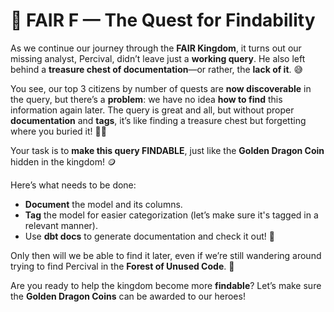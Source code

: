# 🏰 FAIR F — The Quest for Findability

As we continue our journey through the **FAIR Kingdom**, it turns out our missing analyst, Percival, didn’t leave just a **working query**. He also left behind a **treasure chest of documentation**—or rather, the **lack of it**. 😅

You see, our top 3 citizens by number of quests are **now discoverable** in the query, but there’s a **problem**: we have no idea **how to find** this information again later. The query is great and all, but without proper **documentation** and **tags**, it’s like finding a treasure chest but forgetting where you buried it! 🏴‍☠️

Your task is to **make this query FINDABLE**, just like the **Golden Dragon Coin** hidden in the kingdom! 🪙

Here’s what needs to be done:

- **Document** the model and its columns.
- **Tag** the model for easier categorization (let’s make sure it's tagged in a relevant manner).
- Use **dbt docs** to generate documentation and check it out! 📜

Only then will we be able to find it later, even if we’re still wandering around trying to find Percival in the **Forest of Unused Code**. 🌲

Are you ready to help the kingdom become more **findable**? Let’s make sure the **Golden Dragon Coins** can be awarded to our heroes!
